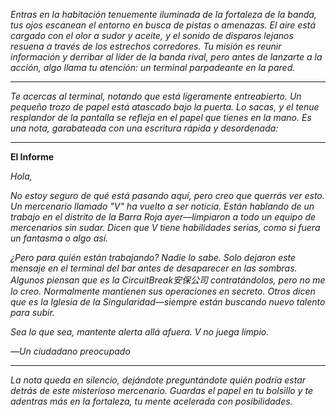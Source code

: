 _Entras en la habitación tenuemente iluminada de la fortaleza de la banda, tus ojos escanean el entorno en busca de pistas o amenazas. El aire está cargado con el olor a sudor y aceite, y el sonido de disparos lejanos resuena a través de los estrechos corredores. Tu misión es reunir información y derribar al líder de la banda rival, pero antes de lanzarte a la acción, algo llama tu atención: un terminal parpadeante en la pared._

---

_Te acercas al terminal, notando que está ligeramente entreabierto. Un pequeño trozo de papel está atascado bajo la puerta. Lo sacas, y el tenue resplandor de la pantalla se refleja en el papel que tienes en la mano. Es una nota, garabateada con una escritura rápida y desordenada:_

---

**El Informe**

_Hola,_

_No estoy seguro de qué está pasando aquí, pero creo que querrás ver esto. Un mercenario llamado "V" ha vuelto a ser noticia. Están hablando de un trabajo en el distrito de la Barra Roja ayer—limpiaron a todo un equipo de mercenarios sin sudar. Dicen que V tiene habilidades serias, como si fuera un fantasma o algo así._

_¿Pero para quién están trabajando? Nadie lo sabe. Solo dejaron este mensaje en el terminal del bar antes de desaparecer en las sombras. Algunos piensan que es la CircuitBreak安保公司 contratándolos, pero no me lo creo. Normalmente mantienen sus operaciones en secreto. Otros dicen que es la Iglesia de la Singularidad—siempre están buscando nuevo talento para subir._

_Sea lo que sea, mantente alerta allá afuera. V no juega limpio._

—_Un ciudadano preocupado_

---

_La nota queda en silencio, dejándote preguntándote quién podría estar detrás de este misterioso mercenario. Guardas el papel en tu bolsillo y te adentras más en la fortaleza, tu mente acelerada con posibilidades._
